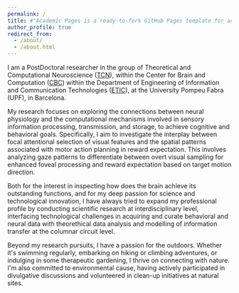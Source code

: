 ```yaml
---
permalink: /
title: #"Academic Pages is a ready-to-fork GitHub Pages template for academic personal websites"
author_profile: true
redirect_from: 
  - /about/
  - /about.html
---
```


I am a PostDoctoral researcher in the group of Theoretical and Computational Neuroscience (<a href="https://www.upf.edu/web/tcn" target="_blank">TCN</a>), within the Center for Brain and Computation (<a href="https://www.upf.edu/web/cbc" target="_blank">CBC</a>) within the Department of Engineering of Information and Communication Technologies (<a href="https://www.upf.edu/web/etic" target="_blanK">ETIC</a>), at the University Pompeu Fabra (UPF), in Barcelona. 

My research focuses on exploring the connections between neural physiology and the computational mechanisms involved in sensory information processing, transmission, and storage, to achieve cognitive and behavioral goals. Specifically, I aim to investigate the interplay between focal attentional selection of visual features and the spatial patterns associated with motor action planning in reward expectation. This involves analyzing gaze patterns to differentiate between overt visual sampling for enhanced foveal processing and reward expectation based on target motion direction.

Both for the interest in inspecting how does the brain achieve its outstanding functions, and for my deep passion for science and technological innovation, I have always tried to expand my professional profile by conducting scientific research at interdisciplinary level, interfacing technological challenges in acquiring and curate behavioral and neural data with theorethical data analysis and modelling of information transfer at the columnar circuit level.

Beyond my research pursuits, I have a passion for the outdoors. Whether it's swimming regularly, embarking on hiking or climbing adventures, or indulging in some therapeutic gardening, I thrive on connecting with nature. I'm also committed to environmental cause, having actively participated in divulgative discussions and volunteered in clean-up initiatives at natural sites.
